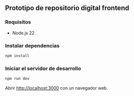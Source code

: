 ## Prototipo de repositorio digital frontend

### Requisitos

- Node.js 22

### Instalar dependencias

```bash
npm install
```

### Iniciar el servidor de desarrollo

```bash
npm run dev
```

Abrir [http://localhost:3000](http://localhost:3000) con un navegador web.
